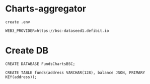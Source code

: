 # Charts-aggregator
```
create .env

WEB3_PROVIDER=https://bsc-dataseed1.defibit.io
```


# Create DB

```
CREATE DATABASE FundsChartsBSC;

CREATE TABLE funds(address VARCHAR(128), balance JSON, PRIMARY KEY(address));
```
